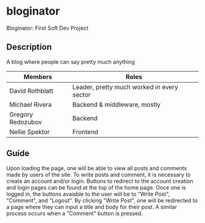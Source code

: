 # bloginator
Bloginator: First Soft Dev Project

Description
-----------
A blog where people can say pretty much anything

|Members|Roles|
|-------|-----|
|David Rothblatt|Leader, pretty much worked in every sector|
|Michael Rivera|Backend & middleware, mostly|
|Gregory Redozubov|Backend|
|Nellie Spektor|Frontend|

Guide
-----
Upon loading the page, one will be able to view all posts and comments made by users of the site. To write posts and comment, it is necessary to create an account and/or login. Buttons to redirect to the account creation and login pages can be found at the top of the home page. Once one is logged in, the buttons avaiable to the user will be to "Write Post", "Comment", and "Logout". By clicking "Write Post", one will be redirected to a page where they can input a title and body for their post. A similar process occurs when a "Comment" button is pressed.
